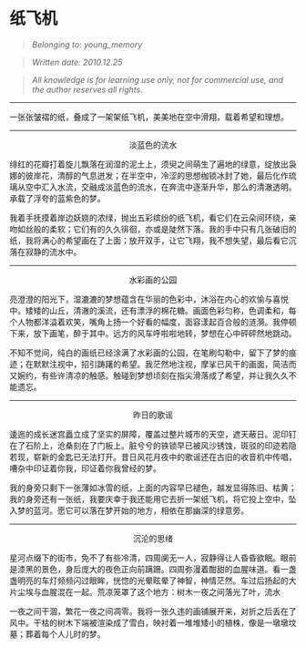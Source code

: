 # 纸飞机
>_Belonging to: young_memory_

>_Written date: 2010.12.25_

>_All knowledge is for learning use only, not for commercial use, and the author reserves all rights._

----------

一张张皱褶的纸，叠成了一架架纸飞机，美美地在空中滑翔，载着希望和理想。

----------

<center>淡蓝色的流水</center>

绯红的花瓣打着旋儿飘落在润湿的泥土上，须臾之间萌生了遍地的绿意，绽放出袅娜的彼岸花，清醇的气息迸发；在半空中，冷涩的思想枷锁冰封了她，最后化作琉璃从空中汇入水流，交融成淡蓝色的流水，在奔流中逐渐升华，那么的清澈透明。承载了浮夸的蓝紫色的梦。


我着手抚摸着岸边妖娆的浓绿，抛出五彩缤纷的纸飞机，看它们在云朵间环绕，亲吻如丝般的柔软；它们有的久久徘徊，亦或是陡然下落。我的手中只有几张破旧的纸，我将满心的希望画在了上面；放开双手，让它飞翔，我不想失望，最后看它沉落在寂静的流水中。

----------

<center>水彩画的公园</center>

亮澄澄的阳光下，湿漉漉的梦想蕴含在华丽的色彩中，沐浴在内心的欢愉与喜悦中。矮矮的山丘，清澈的溪流，还有漂浮的棉花糖。画面色彩匀称，色调柔和，每个人物都洋溢着欢笑，嘴角上扬一个好看的幅度，面容漾起百合般的涟漪。我停顿下来，放下画笔，醉于其中。远方的风车呼啦啦地转，梦想在心中砰砰然地跳动。


不知不觉间，纯白的画纸已经涂满了水彩画的公园，在笔刷勾勒中，留下了梦的痕迹；在默默注视中，招引踌躇的希望。我茫然地注视，摩挲已风干的画面，简洁而又婉约，有些许清凉的触感。触碰到梦想顷刻在指尖滑落成了希望，并让我久久不能遗忘。

----------

<center>昨日的歌谣</center>

逶迤的成长迷宫矗立成了坚实的屏障，覆盖过整片城市的天空，遮天蔽日。泥印钉在了石阶上，沧桑刻在了门板上。脏兮兮的铁锁早已被风沙锈蚀，斑驳的印迹若隐若现，崭新的金匙已无法打开。昔日风花月夜中的歌谣还在古旧的收音机中传唱，嘈杂中印证着你我，印证着你我曾经的梦。

我的身旁只剩下一张薄如冰雪的纸，上面的内容早已褪色，越发显得陈旧、枯黄；我的身旁还有一张纸，我要庆幸于我还能用它去折一架纸飞机，将它投上空中，坠入梦的蓝河。愿它可以落在梦开始的地方，相依在那幽深的绿意旁。

----------

<center>沉沦的思绪</center>

星河点缀下的街市，免不了有些冷清，四周阒无一人，寂静得让人昏昏欲眠。眼前是漆黑的景色，身后庞大的夜色正向前蹒跚。四周弥漫着酣甜的血腥味道。看一盏盏明亮的车灯频频闪过眼眸，恍惚的光晕眩晕了神智，神情茫然。车过后扬起的大片尘埃与血腥混在一起。荒凉笼罩了这个地方：树木一夜之间落光了叶，流水

一夜之间干涸，繁花一夜之间凋零。我将一张久违的画铺展开来，对折之后丢在了风中。干枯的树木下端被渲染成了雪白，映衬着一堆堆矮小的植株，像是一墩墩坟墓；葬着每个人儿时的梦。